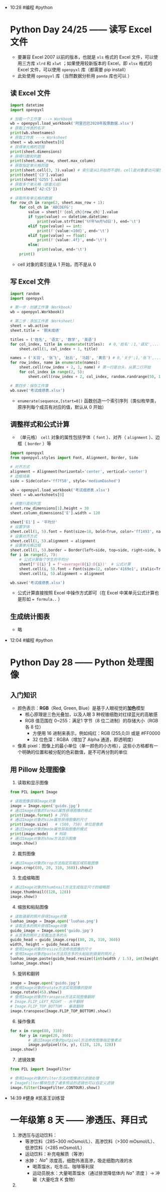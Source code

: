 
- 10:28 
	#编程 #python 
	# Python Day 24/25 —— 读写 Excel 文件 
	- 要兼容 Excel 2007 以前的版本，也就是 `xls` 格式的 Excel 文件，可以使用三方库 `xlrd` 和 `xlwt` ；如果使用较新版本的 Excel，即 `xlsx` 格式的 Excel 文件，可以使用 `openpyxl` 库（都需要 pip install）
	- 此处使用 `openpyxl` 库（当然数据分析用 `panda` 库也可以 ）
	## 读 Excel 文件
	```python
	import datetime
	import openpyxl
	
	# 加载一个工作簿 ---> Workbook
	wb = openpyxl.load_workbook('阿里巴巴2020年股票数据.xlsx')
	# 获取工作表的名字
	print(wb.sheetnames)
	# 获取工作表 ---> Worksheet
	sheet = wb.worksheets[0]
	# 获得单元格的范围
	print(sheet.dimensions)
	# 获得行数和列数
	print(sheet.max_row, sheet.max_column)
	# 获取指定单元格的值
	print(sheet.cell(3, 3).value) # 索引是从1开始而不是0，cell是对象要访问属性
	print(sheet['C3'].value)
	print(sheet['G255'].value)
	# 获取多个单元格（嵌套元组）
	print(sheet['A2:C5'])
	
	# 读取所有单元格的数据
	for row_ch in range(2, sheet.max_row + 1):
	    for col_ch in 'ABCDEFG':
	        value = sheet[f'{col_ch}{row_ch}'].value
	        if type(value) == datetime.datetime:
	            print(value.strftime('%Y年%m月%d日'), end='\t')
	        elif type(value) == int:
	            print(f'{value:<10d}', end='\t')
	        elif type(value) == float:
	            print(f'{value:.4f}', end='\t')
	        else:
	            print(value, end='\t')
	    print()
	```
	- cell 对象的索引是从 1 开始，而不是从 0
	## 写 Excel 文件
	```python
	import random
	import openpyxl
	
	# 第一步：创建工作簿（Workbook）
	wb = openpyxl.Workbook()
	
	# 第二步：添加工作表（Worksheet）
	sheet = wb.active
	sheet.title = '期末成绩'
	
	titles = ('姓名', '语文', '数学', '英语')
	for col_index, title in enumerate(titles):  # 0,'姓名'；1,'语文',...
	    sheet.cell(1, col_index + 1, title)
	
	names = ('关羽', '张飞', '赵云', '马超', '黄忠') # 0,'关于';1,'张飞',...
	for row_index, name in enumerate(names):
	    sheet.cell(row_index + 2, 1, name) # 第一行是台头，从第二行开始
	    for col_index in range(2, 5):
	        sheet.cell(row_index + 2, col_index, random.randrange(50, 101))
	
	# 第四步：保存工作簿
	wb.save('考试成绩表.xlsx')
	```
	- `enumerate(sequence,[start=0])` 函数创造一个索引序列（类似枚举类，原序列每个成员有对应的值，默认从 0 开始）
	## 调整样式和公式计算
	- （单元格） `cell` 对象的属性包括字体（ `font` ）、对齐（ `alignment` ）、边框（ `border` ）等
	```python
	import openpyxl
	from openpyxl.styles import Font, Alignment, Border, Side
	
	# 对齐方式
	alignment = Alignment(horizontal='center', vertical='center')
	# 边框线条
	side = Side(color='ff7f50', style='mediumDashed')
	
	wb = openpyxl.load_workbook('考试成绩表.xlsx')
	sheet = wb.worksheets[0]
	
	# 调整行高和列宽
	sheet.row_dimensions[1].height = 30
	sheet.column_dimensions['E'].width = 120
	
	sheet['E1'] = '平均分'
	# 设置字体
	sheet.cell(1, 5).font = Font(size=18, bold=True, color='ff1493', name='华文楷体')
	# 设置对齐方式
	sheet.cell(1, 5).alignment = alignment
	# 设置单元格边框
	sheet.cell(1, 5).border = Border(left=side, top=side, right=side, bottom=side)
	for i in range(2, 7):
	    # 公式计算每个学生的平均分
	    sheet[f'E{i}'] = f'=average(B{i}:D{i})'  # 公式计算
	    sheet.cell(i, 5).font = Font(size=12, color='4169e1', italic=True)
	    sheet.cell(i, 5).alignment = alignment
	
	wb.save('考试成绩表.xlsx')
	```
	- 公式计算直接按照 Excel 中操作方式即可（在 Excel 中某单元公式计算也是形如 `= formula..` ）
	## 生成统计图表
	- 略 
- 12:04 
	#编程 #python 
	# Python Day 28 —— Python 处理图像
	## 入门知识
	- 颜色表示：**RGB**（Red, Green, Blue）是基于人眼视觉的**加色**模型
		- 核心原理是三色光叠加，以及人眼 3 种视锥细胞对红绿蓝光的高敏感
		- RGB 值范围在 0~255：满足1 字节（8 位二进制）的存储大小（RGB 各 8 位）
			- 方便用 16 进制来表示，例如纯红：RGB (255,0,0) 或是 \#FF0000
			- 32 位色深：RGBA（增加了 Alpha 通道，即透明度）
	- 像素 pixel：图像上的最小单位（单一颜色的小方格），这些小方格都有一个明确的位置和被分配的色彩数值，是不可再分割的单位
	## 用 Pillow 处理图像
	1. 读取和显示图像
	```python
	from PIL import Image
	
	# 读取图像获得Image对象
	image = Image.open('guido.jpg')
	# 通过Image对象的format属性获得图像的格式
	print(image.format) # JPEG
	# 通过Image对象的size属性获得图像的尺寸
	print(image.size)   # (500, 750) 单位是像素
	# 通过Image对象的mode属性获取图像的模式
	print(image.mode)   # RGB
	# 通过Image对象的show方法显示图像
	image.show()
	```
	
	2. 裁剪图像
	```python
	# 通过Image对象的crop方法指定剪裁区域剪裁图像
	image.crop((80, 20, 310, 360)).show()
	```
	
	3. 生成缩略图
	```python
	# 通过Image对象的thumbnail方法生成指定尺寸的缩略图
	image.thumbnail((128, 128))
	image.show()
	```
	
	4. 缩放和粘贴图像
	```python
	# 读取骆昊的照片获得Image对象
	luohao_image = Image.open('luohao.png')
	# 读取吉多的照片获得Image对象
	guido_image = Image.open('guido.jpg')
	# 从吉多的照片上剪裁出吉多的头
	guido_head = guido_image.crop((80, 20, 310, 360))
	width, height = guido_head.size
	# 使用Image对象的resize方法修改图像的尺寸
	# 使用Image对象的paste方法将吉多的头粘贴到骆昊的照片上
	luohao_image.paste(guido_head.resize((int(width / 1.5), int(height / 1.5))), (172, 40))
	luohao_image.show()
	```
	5. 旋转和翻转
	```python
	image = Image.open('guido.jpg')
	# 使用Image对象的rotate方法实现图像的旋转
	image.rotate(45).show()
	# 使用Image对象的transpose方法实现图像翻转
	# Image.FLIP_LEFT_RIGHT - 水平翻转
	# Image.FLIP_TOP_BOTTOM - 垂直翻转
	image.transpose(Image.FLIP_TOP_BOTTOM).show()
	```
	6. 操作像素
	```python
	for x in range(80, 310):
	    for y in range(20, 360):
	        # 通过Image对象的putpixel方法修改图像指定像素点
	        image.putpixel((x, y), (128, 128, 128))
	image.show()
	```
	7. 滤镜效果
	```python
	from PIL import ImageFilter
	
	# 使用Image对象的filter方法对图像进行滤镜处理
	# ImageFilter模块包含了诸多预设的滤镜也可以自定义滤镜
	image.filter(ImageFilter.CONTOUR).show()
	``` 
- 14:39 
	#健身 #凯圣王训练营 
	# 一年级第 8 天 —— 渗透压、拜日式
	1. 渗透压与运动饮料：
		- 等渗饮料（285~300 mOsmol/L）、高渗饮料（>300 mOsmol/L）、低渗饮料（<285 mOsmol/L）
		- 运动饮料：补充电解质（等渗）
		- 水肿： $Na^+$ 浓度高，细胞外液高渗，吸走细胞内液的水
			- 喝蒸馏水，吃冬瓜、咖啡等利尿
			- 运动员脱水：大量喝蒸馏水（通过排泄降低体内 $Na^+$ 浓度 ）→ 冲碳（大量吃含 K 食物） 
	2.  